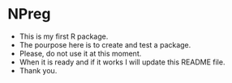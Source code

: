 # NPreg

- This is my first R package.
- The pourpose here is to create and test a package.
- Please, do not use it at this moment.
- When it is ready and if it works I will update this README file.
- Thank you.
